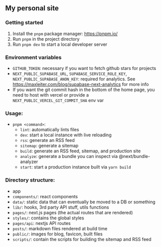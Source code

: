 ## My personal site

### Getting started
1. Install the `pnpm` package manager: https://pnpm.io/
2. Run `pnpm` in the project directory
3. Run `pnpm dev` to start a local developer server


### Environment variables
- `GITHUB_TOKEN`: necessary if you want to fetch github stars for projects
- `NEXT_PUBLIC_SUPABASE_URL`, `SUPABASE_SERVICE_ROLE_KEY`, `NEXT_PUBLIC_SUPABASE_ANON_KEY`: required for analytics. See https://maxleiter.com/blog/supabase-next-analytics for more info
- If you want the git commit hash in the bottom of the home page, you need to host with vercel or provide a `NEXT_PUBLIC_VERCEL_GIT_COMMIT_SHA` env var
 

### Usage:
- `pnpm <command>`:
    - `lint`: automatically lints files
    - `dev`: start a local instance with live reloading
    - `rss`: generate an RSS feed 
    - `sitemap`: generate a sitemap
    - `build`: generate an RSS feed, sitemap, and production site
    - `analyze`: generate a bundle you can inspect via @next/bundle-analyzer
    - `start`: start a production instance built via `yarn build`

### Directory structure:
- app
 - `components/`: react components
 - `data/`: static data that can eventually be moved to a DB or something
 - `lib/`: hooks, 3rd party API stuff, utils functions
 - `pages/`: next.js pages (the actual routes that are rendered)
 - `styles/`: contains the global styles
- `pages/api`: nextjs API routes
- `posts/`: markdown files rendered at build time 
- `public/`: images for blog, favicon, built files
- `scripts/`: contain the scripts for building the sitemap and RSS feed
